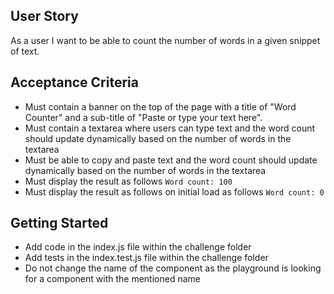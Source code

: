 ## User Story

As a user I want to be able to count the number of words in a given snippet of text.

## Acceptance Criteria

- Must contain a banner on the top of the page with a title of "Word Counter" and a sub-title of "Paste or type your text here".
- Must contain a textarea where users can type text and the word count should update dynamically based on the number of words in the textarea
- Must be able to copy and paste text and the word count should update dynamically based on the number of words in the textarea
- Must display the result as follows `Word count: 100`
- Must display the result as follows on initial load as follows `Word count: 0`

## Getting Started

- Add code in the index.js file within the challenge folder
- Add tests in the index.test.js file within the challenge folder
- Do not change the name of the component as the playground is looking for a component with the mentioned name
